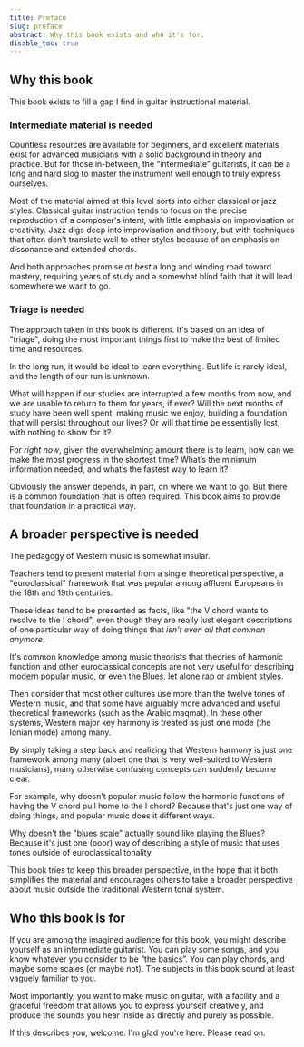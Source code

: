 ```yaml
---
title: Preface
slug: preface
abstract: Why this book exists and who it's for.
disable_toc: true
---
```


## Why this book

This book exists to fill a gap I find in guitar instructional material. 

### Intermediate material is needed

Countless resources are available for beginners, 
and excellent materials exist for advanced musicians with a solid background in theory and practice.
But for those in-between, the “intermediate” guitarists, 
it can be a long and hard slog to master the instrument well enough to truly express ourselves. 

Most of the material aimed at this level sorts into either classical or jazz styles. 
Classical guitar instruction tends to focus on the precise reproduction of a composer's intent, 
with little emphasis on improvisation or creativity. 
Jazz digs deep into improvisation and theory, 
but with techniques that often don’t translate well to other styles because of an emphasis on dissonance and extended chords. 

And both approaches promise *at best* a long and winding road toward mastery, 
requiring years of study and a somewhat blind faith that it will lead somewhere we want to go. 

### Triage is needed

The approach taken in this book is different.
It's based on an idea of "triage",
doing the most important things first to make the best of limited time and resources.

In the long run, 
it would be ideal to learn everything.
But life is rarely ideal,
and the length of our run is unknown.

What will happen if our studies are interrupted a few months from now,
and we are unable to return to them for years,
if ever?
Will the next months of study have been well spent,
making music we enjoy,
building a foundation that will persist throughout our lives?
Or will that time be essentially lost, 
with nothing to show for it?

For *right now*, 
given the overwhelming amount there is to learn, 
how can we make the most progress in the shortest time? 
What’s the minimum information needed, 
and what’s the fastest way to learn it?

Obviously the answer depends,
in part,
on where we want to go.
But there is a common foundation that is often required.
This book aims to provide that foundation in a practical way. 

## A broader perspective is needed

The pedagogy of Western music is somewhat insular.

Teachers tend to present material from a single theoretical perspective,
a "euroclassical" framework that was popular among affluent Europeans in the 18th and 19th centuries.

These ideas tend to be presented as facts,
like "the V chord wants to resolve to the I chord",
even though they are really just elegant descriptions of one particular way of doing things that 
*isn't even all that common anymore*.

It's common knowledge among music theorists that theories of harmonic function and other euroclassical concepts are not very useful for describing modern popular music,
or even the Blues,
let alone rap or ambient styles.

Then consider that most other cultures use more than the twelve tones of Western music,
and that some have arguably more advanced and useful theoretical frameworks
(such as the Arabic maqmat).
In these other systems,
Western major key harmony is treated as just one mode (the Ionian mode) among many.

By simply taking a step back and realizing that Western harmony is just one framework among many
(albeit one that is very well-suited to Western musicians),
many otherwise confusing concepts can suddenly become clear.

For example,
why doesn't popular music follow the harmonic functions of having the V chord pull home to the I chord?
Because that's just one way of doing things,
and popular music does it different ways.

Why doesn't the "blues scale" actually sound like playing the Blues?
Because it's just one (poor) way of describing a style of music that uses tones outside of euroclassical tonality.

This book tries to keep this broader perspective,
in the hope that it both simplifies the material
and encourages others to take a broader perspective about music outside the traditional Western tonal system.

## Who this book is for

If you are among the imagined audience for this book, 
you might describe yourself as an intermediate guitarist. 
You can play some songs, and you know whatever you consider to be “the basics”. 
You can play chords, and maybe some scales (or maybe not). 
The subjects in this book sound at least vaguely familiar to you.

Most importantly, you want to make music on guitar, 
with a facility and a graceful freedom that allows you to express yourself creatively,
and produce the sounds you hear inside as directly and purely as possible. 

If this describes you, welcome.
I'm glad you're here.
Please read on.
